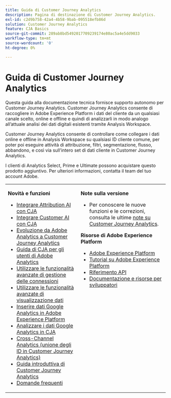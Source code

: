 ```yaml
---
title: Guida di Customer Journey Analytics
description: Pagina di destinazione di Customer Journey Analytics.
exl-id: c2d9b758-42a4-4b58-9bab-095518efb86d
solution: Customer Journey Analytics
feature: CJA Basics
source-git-commit: 289ab8bd5492017709239174e80ac5a4e5dd9033
workflow-type: tm+mt
source-wordcount: '0'
ht-degree: 0%

---
```


# Guida di Customer Journey Analytics

Questa guida alla documentazione tecnica fornisce supporto autonomo per Customer Journey Analytics. Customer Journey Analytics consente di raccogliere in Adobe Experience Platform i dati del cliente da un qualsiasi canale scelto, online e offline e quindi di analizzarli in modo analogo all’attuale analisi dei dati digitali esistenti tramite Analysis Workspace.

Customer Journey Analytics consente di controllare come collegare i dati online e offline in Analysis Workspace su qualsiasi ID cliente comune, per poter poi eseguire attività di attribuzione, filtri, segmentazione, flusso, abbandono, e così via sull’intero set di dati cliente in Customer Journey Analytics.

I clienti di Analytics Select, Prime e Ultimate possono acquistare questo prodotto aggiuntivo. Per ulteriori informazioni, contatta il team del tuo account Adobe.

<table frame="none"> 
 <tbody> 
  <tr> 
   <td colname="col1" colsep="0" rowsep="0" valign="top"> <p class="head"> <b>Novità e funzioni</b> </p> <p> 
     <ul>
       <li><a href="https://experienceleague.adobe.com/docs/analytics-platform/using/integrations/attribution-ai.html?lang=en"> Integrare Attribution AI con CJA </a> </li>
      <li><a href="https://experienceleague.adobe.com/docs/analytics-platform/using/integrations/customer-ai.html?lang=en">Integrare Customer AI con CJA</a> </li>
      <li><a href="https://experienceleague.adobe.com/docs/analytics-platform/using/cja-overview/aa-to-cja.html?lang=it"> Evoluzione da Adobe Analytics a Customer Journey Analytics </a> </li>
      <li><a href="https://experienceleague.adobe.com/docs/analytics-platform/using/cja-overview/aa-to-cja-user.html?lang=it"> Guida di CJA per gli utenti di Adobe Analytics </a> </li>
     <li><a href="https://experienceleague.adobe.com/docs/analytics-platform/using/cja-connections/manage-connections.html?lang=it#connection-detail"> Utilizzare le funzionalità avanzate di gestione delle connessioni </a> </li>
      <li><a href="https://experienceleague.adobe.com/docs/analytics-platform/using/cja-dataviews/data-views.html?lang=it#cja-dataviews"> Utilizzare le funzionalità avanzate di visualizzazione dati </a> </li>
      <li><a href="https://experienceleague.adobe.com/docs/analytics-platform/using/cja-usecases/ga-to-cja.html?lang=it#cja-usecases"> Inserire dati Google Analytics in Adobe Experience Platform </a> </li>
      <li><a href="https://experienceleague.adobe.com/docs/analytics-platform/using/cja-usecases/ga-to-cja-reporting.html?lang=it#cja-usecases"> Analizzare i dati Google Analytics in CJA </a> </li>
      <li><a href="https://experienceleague.adobe.com/docs/analytics-platform/using/cja-connections/cca/overview.html?lang=it#cja-connections"> Cross-Channel Analytics (unione degli ID in Customer Journey Analytics) </a> </li>
      <li><a href="https://experienceleague.adobe.com/docs/analytics-platform/using/cja-overview/cja-getting-started.html?lang=it"> Guida introduttiva di Customer Journey Analytics </a> </li> 
      <li><a href="https://experienceleague.adobe.com/docs/analytics-platform/using/cja-overview/cja-faq.html?lang=it"> Domande frequenti</a> </li> 
   <td colname="col2" valign="top"> <p class="head"><b>Note sulla versione</b> </p> 
    <ul> 
     <li>Per conoscere le nuove funzioni e le correzioni, consulta le ultime <a href="https://experienceleague.adobe.com/docs/analytics-platform/using/releases/latest.html?lang=it" format="https" scope="external">note su Customer Journey Analytics</a>. </li> 
    </ul> <p class="head"> <b>Risorse di Adobe Experience Platform</b> </p> 
    <ul> 
     <li><a href="https://www.adobe.com/it/experience-platform.html" format="http" scope="external"> Adobe Experience Platform</a> </li> 
     <li> <a href="https://experienceleague.adobe.com/docs/platform-learn/tutorials/overview.html?lang=it" format="https" scope="external"> Tutorial su Adobe Experience Platform</a> </li> 
     <li><a href="https://www.adobe.io/apis/experienceplatform/home/api-reference.html" format="https" scope="external"> Riferimento API</a> </li> 
     <li><a href="https://www.adobe.com/it/experience-platform/documentation-and-developer-resources.html" format="https" scope="external"> Documentazione e risorse per sviluppatori</a> </li> 
    </ul> </td> 
  </tr> 
 </tbody> 
</table>
